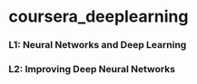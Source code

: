 # coursera_deeplearning

### L1: Neural Networks and Deep Learning
### L2: Improving Deep Neural Networks
